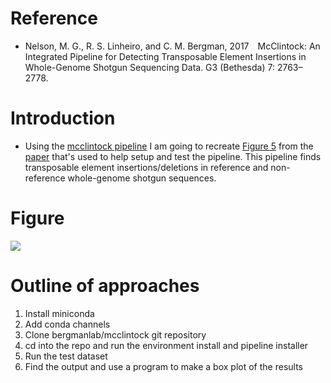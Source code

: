 # Reference

- Nelson, M. G., R. S. Linheiro, and C. M. Bergman, 2017 McClintock: An Integrated Pipeline for Detecting Transposable Element Insertions in Whole-Genome Shotgun Sequencing Data. G3 (Bethesda) 7: 2763–2778.


# Introduction

- Using the [mcclintock pipeline](https://github.com/bergmanlab/mcclintock) I am going to recreate [Figure 5](https://www.g3journal.org/content/ggg/7/8/2763/F5.large.jpg?width=800&height=600&carousel=1) from the [paper](https://www.g3journal.org/content/7/8/2763) that's used to help setup and test the pipeline. This pipeline finds transposable element insertions/deletions in reference and non-reference whole-genome shotgun sequences.


# Figure

[<img src="https://www.g3journal.org/content/ggg/7/8/2763/F5.large.jpg?width=800&height=600&carousel=1">](https://www.g3journal.org/content/ggg/7/8/2763/F5.large.jpg?width=800&height=600&carousel=1)

# Outline of approaches

1. Install miniconda
2. Add conda channels
3. Clone bergmanlab/mcclintock git repository
4. cd into the repo and run the environment install and pipeline installer
5. Run the test dataset
6. Find the output and use a program to make a box plot of the results